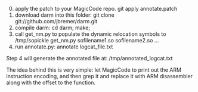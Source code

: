 0. apply the patch to your MagicCode repo.
git apply annotate.patch
1. download darm into this folder:
git clone git://github.com/jbremer/darm.git
2. compile darm:
cd darm; make;
3. call get_nm.py to populate the dynamic relocation symbols to /tmp/sopickle
get_nm.py sofilename1.so sofilename2.so ...
4. run annotate.py:
annotate logcat_file.txt

Step 4 will generate the annotated file at:
/tmp/annotated_logcat.txt

The idea behind this is very simple: let MagicCode to print out the ARM instruction encoding, 
and then grep it and replace it with ARM disassembler along with the offset to the function.

